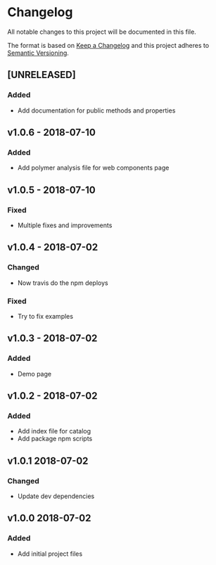 # Changelog
All notable changes to this project will be documented in this file.

The format is based on [Keep a Changelog](http://keepachangelog.com/en/1.0.0/)
and this project adheres to [Semantic Versioning](http://semver.org/spec/v2.0.0.html).

<!--
## [UNRELEASED]
### Added
### Changed
### Deprecated
### Removed
### Fixed
### Security
-->




## [UNRELEASED]
### Added
- Add documentation for public methods and properties




## v1.0.6 - 2018-07-10
### Added
- Add polymer analysis file for web components page




## v1.0.5 - 2018-07-10
### Fixed
- Multiple fixes and improvements




## v1.0.4 - 2018-07-02
### Changed
- Now travis do the npm deploys
### Fixed
- Try to fix examples




## v1.0.3 - 2018-07-02
### Added
- Demo page




## v1.0.2 - 2018-07-02
### Added
- Add index file for catalog
- Add package npm scripts




## v1.0.1 2018-07-02
### Changed
- Update dev dependencies




## v1.0.0 2018-07-02
### Added
- Add initial project files
